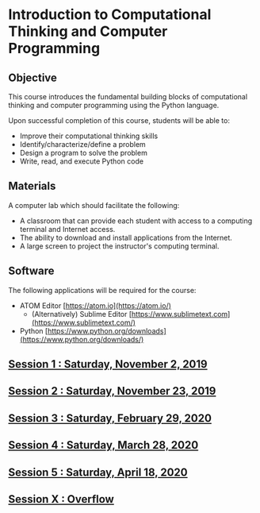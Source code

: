 # Introduction to Computational Thinking and Computer Programming

## Objective

This course introduces the fundamental building blocks of computational thinking and computer programming using the Python language.

Upon successful completion of this course, students will be able to:
  *  Improve their computational thinking skills
  *  Identify/characterize/define a problem
  *  Design a program to solve the problem
  *  Write, read, and execute Python code

## Materials

A computer lab which should facilitate the following:

  *  A classroom that can provide each student with access to a computing terminal and Internet access.
  *  The ability to download and install applications from the Internet.
  *  A large screen to project the instructor's computing terminal.

## Software

The following applications will be required for the course:

  *  ATOM Editor  [https://atom.io](https://atom.io/)
      *  (Alternatively) Sublime Editor [https://www.sublimetext.com](https://www.sublimetext.com/)
  *  Python [https://www.python.org/downloads](https://www.python.org/downloads/)

## [Session 1 : Saturday, November 2, 2019](session-1)
## [Session 2 : Saturday, November 23, 2019](session-2)
## [Session 3 : Saturday, February 29, 2020](session-3)
## [Session 4 : Saturday, March 28, 2020](session-4)
## [Session 5 : Saturday, April 18, 2020](session-5)
## [Session X : Overflow](session-6)

